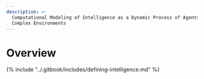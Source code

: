 ```yaml
---
description: >-
  Computational Modeling of Intelligence as a Dynamic Process of Agents in
  Complex Environments
---
```


# Overview

{% include "../.gitbook/includes/defining-intelligence.md" %}


